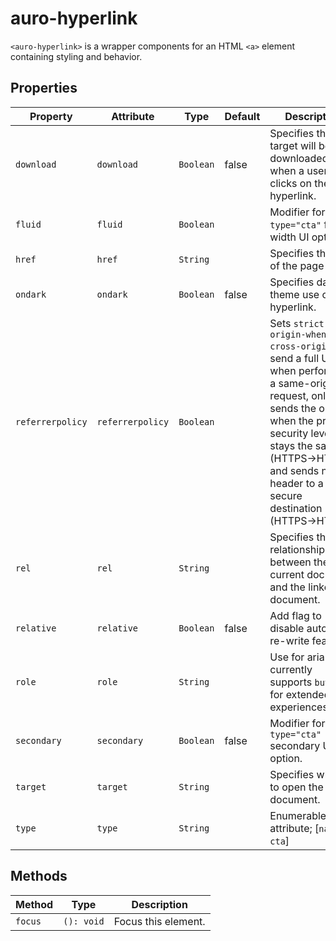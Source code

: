 # auro-hyperlink

`<auro-hyperlink>` is a wrapper components for an HTML `<a>` element containing styling and behavior.

## Properties

| Property         | Attribute        | Type      | Default | Description                                      |
|------------------|------------------|-----------|---------|--------------------------------------------------|
| `download`       | `download`       | `Boolean` | false   | Specifies that the target will be downloaded when a user clicks on the hyperlink. |
| `fluid`          | `fluid`          | `Boolean` |         | Modifier for `type="cta"` fluid-width UI option. |
| `href`           | `href`           | `String`  |         | Specifies the URL of the page link.              |
| `ondark`         | `ondark`         | `Boolean` | false   | Specifies dark theme use of hyperlink.           |
| `referrerpolicy` | `referrerpolicy` | `Boolean` |         | Sets `strict-origin-when-cross-origin` to send a full URL when performing a same-origin request, only sends the origin when the protocol security level stays the same (HTTPS→HTTPS), and sends no header to a less secure destination (HTTPS→HTTP). |
| `rel`            | `rel`            | `String`  |         | Specifies the relationship between the current document and the linked document. |
| `relative`       | `relative`       | `Boolean` | false   | Add flag to disable auto URL re-write feature.   |
| `role`           | `role`           | `String`  |         | Use for aria roles; currently supports `button` for extended experiences. |
| `secondary`      | `secondary`      | `Boolean` | false   | Modifier for `type="cta"` secondary UI option.   |
| `target`         | `target`         | `String`  |         | Specifies where to open the linked document.     |
| `type`           | `type`           | `String`  |         | Enumerable attribute; [`nav`, `cta`]             |

## Methods

| Method  | Type       | Description         |
|---------|------------|---------------------|
| `focus` | `(): void` | Focus this element. |
